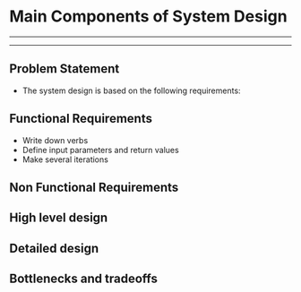# Main Components of System Design

---
---

## Problem Statement

- The system design is based on the following requirements:

## Functional Requirements

- Write down verbs
- Define input parameters and return values
- Make several iterations

## Non Functional Requirements

## High level design

## Detailed design

## Bottlenecks and tradeoffs
